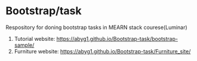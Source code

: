 # Bootstrap/task
 Respository for doning bootstrap tasks in MEARN stack courese(Luminar)
1) Tutorial website: https://abyg1.github.io/Bootstrap-task/bootstrap-sample/
2) Furniture website: https://abyg1.github.io/Bootstrap-task/Furniture_site/